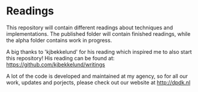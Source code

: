 Readings
========
This repository will contain different readings about techniques and implementations. The published
folder will contain finished readings, while the alpha folder contains work in progress.

A big thanks to 'kjbekkelund' for his reading which inspired me to also start this repository! His
reading can be found at: https://github.com/kjbekkelund/writings

A lot of the code is developed and maintained at my agency, so for all our work, updates and porjects,
please check out our website at http://dpdk.nl